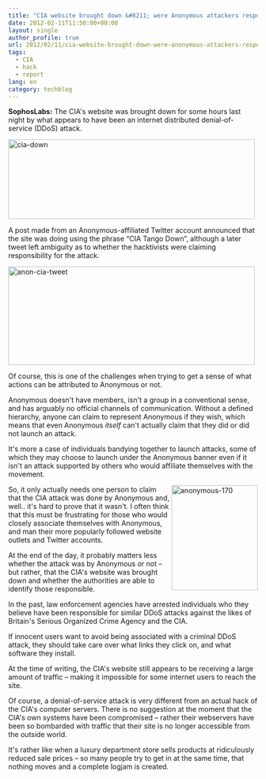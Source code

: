 ```yaml
---
title: "CIA website brought down &#8211; were Anonymous attackers responsible?"
date: 2012-02-11T11:50:00+00:00
layout: single
author_profile: true
url: 2012/02/11/cia-website-brought-down-were-anonymous-attackers-responsible/
tags:
  - CIA
  - hack
  - report
lang: en
category: techblog
---
```

**SophosLabs:** The CIA's website was brought down for some hours last night by what appears to have been an internet distributed denial-of-service (DDoS) attack. 

[<img title="cia-down" border="0" alt="cia-down" src="http://lh5.ggpht.com/-SgwkBv_vBow/TzZN5_Wj5NI/AAAAAAAAErc/LWOysDWNwOA/cia-down_thumb%25255B2%25255D.jpg?imgmax=800" width="498" height="161" />](http://lh6.ggpht.com/-OYhRpfQoh4Q/TzZN2MT3jdI/AAAAAAAAErU/u_j4c7HWskE/s1600-h/cia-down%25255B4%25255D.jpg) 

A post made from an Anonymous-affiliated Twitter account announced that the site was doing using the phrase “CIA Tango Down”, although a later tweet left ambiguity as to whether the hacktivists were claiming responsibility for the attack. 

[<img title="anon-cia-tweet" border="0" alt="anon-cia-tweet" src="http://lh3.ggpht.com/-2o8AftVcUCQ/TzZOlBwkJ2I/AAAAAAAAErs/XGf4owiwRgk/anon-cia-tweet_thumb%25255B2%25255D.jpg?imgmax=800" width="498" height="199" />](http://lh5.ggpht.com/-HeFIj8mW0w0/TzZOhhaUg5I/AAAAAAAAErk/FB18GXY8DfU/s1600-h/anon-cia-tweet%25255B4%25255D.jpg) 

Of course, this is one of the challenges when trying to get a sense of what actions can be attributed to Anonymous or not. 

Anonymous doesn't have members, isn't a group in a conventional sense, and has arguably no official channels of communication. Without a defined hierarchy, anyone can claim to represent Anonymous if they wish, which means that even Anonymous _itself_ can't actually claim that they did or did not launch an attack. 

It's more a case of individuals bandying together to launch attacks, some of which they may choose to launch under the Anonymous banner even if it isn't an attack supported by others who would affiliate themselves with the movement. 

[<img title="anonymous-170" border="0" alt="anonymous-170" align="right" src="http://lh6.ggpht.com/-G0NkoWgDufw/TzZPDBOzbXI/AAAAAAAAEr8/f3SDQ0Xprw4/anonymous-170_thumb.jpg?imgmax=800" width="174" height="212" />](http://lh5.ggpht.com/-Ff5_qz0irMc/TzZOpUgZNkI/AAAAAAAAEr0/xvdTjIpSJdo/s1600-h/anonymous-170%25255B2%25255D.jpg)So, it only actually needs one person to claim that the CIA attack was done by Anonymous and, well.. it's hard to prove that it wasn't. I often think that this must be frustrating for those who would closely associate themselves with Anonymous, and man their more popularly followed website outlets and Twitter accounts. 

At the end of the day, it probably matters less whether the attack was by Anonymous or not &#8211; but rather, that the CIA's website was brought down and whether the authorities are able to identify those responsible. 

In the past, law enforcement agencies have arrested individuals who they believe have been responsible for similar DDoS attacks against the likes of Britain's Serious Organized Crime Agency and the CIA. 

If innocent users want to avoid being associated with a criminal DDoS attack, they should take care over what links they click on, and what software they install. 

At the time of writing, the CIA's website still appears to be receiving a large amount of traffic &#8211; making it impossible for some internet users to reach the site. 

Of course, a denial-of-service attack is very different from an actual hack of the CIA's computer servers. There is no suggestion at the moment that the CIA's own systems have been compromised &#8211; rather their webservers have been so bombarded with traffic that their site is no longer accessible from the outside world. 

It's rather like when a luxury department store sells products at ridiculously reduced sale prices &#8211; so many people try to get in at the same time, that nothing moves and a complete logjam is created.